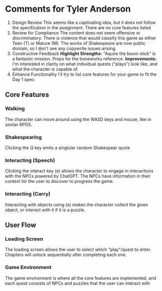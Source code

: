 # Comments for Tyler Anderson

1. Design Review
   This seems like a captivating idea, but it does not follow the specification in the assignment. There are no core features listed
2. Review for Compliance
   The content does not seem offensive or discriminatory. There is violence that would classify this game as either Teen (T) or Mature (M). The works of Shakespeare are now public domain, so I don't see any copywrite issues arising.
3. Constructive Feedback
   **Highlight Strengths:**
   "Aquire the boom stick" is a fantastic mission.
   Props for the boneworks reference.
   **Improvements:**
   I'm interested in clarity on what individual quests ("plays") look like, and what the character is capable of.
4. Enhance Functionality
   I'll try to list core features for your game to fit the Day 1 spec:
   
## Core Features
### Walking
The character can move around using the WASD keys and mouse, like in similar RPGS.
### Shakespearing
Clicking the Q key emits a singlular random Shakespear quote
### Interacting (Speech)
Clicking the interact key (e) allows the character to engage in interactions with the NPCs powered by ChatGPT. The NPCs have information in their context for the user to discover to progress the game.
### Interacting (Carry)
Interacting with objects using (e) makes the character collect the given object, or interact with it if it is a puzzle.

## User Flow
### Loading Screen
The loading screen allows the user to select which "play"/quest to enter. Chapters will unlock sequentially after completing each one. 
### Game Environment
The game environment is where all the core features are implemented, and each quest consists of NPCs and puzzles that the user can interact with 